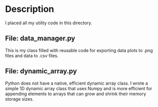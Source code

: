 # Description

I placed all my utility code in this directory.

## File: data_manager.py

This is my class filled with reusable code for exporting data plots to .png files and data to .csv files.

## File: dynamic_array.py

Python does not have a native, efficient dynamic array class. I wrote a simple 1D dynamic array class that uses Numpy and is more efficient for appending elements to arrays that can grow and shrink their memory storage sizes.